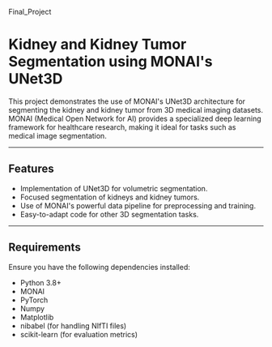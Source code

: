 Final_Project
# Kidney and Kidney Tumor Segmentation using MONAI's UNet3D

This project demonstrates the use of MONAI's UNet3D architecture for segmenting the kidney and kidney tumor from 3D medical imaging datasets. MONAI (Medical Open Network for AI) provides a specialized deep learning framework for healthcare research, making it ideal for tasks such as medical image segmentation.

---

## **Features**
- Implementation of UNet3D for volumetric segmentation.
- Focused segmentation of kidneys and kidney tumors.
- Use of MONAI's powerful data pipeline for preprocessing and training.
- Easy-to-adapt code for other 3D segmentation tasks.

---

## **Requirements**
Ensure you have the following dependencies installed:
- Python 3.8+
- MONAI
- PyTorch
- Numpy
- Matplotlib
- nibabel (for handling NIfTI files)
- scikit-learn (for evaluation metrics)


